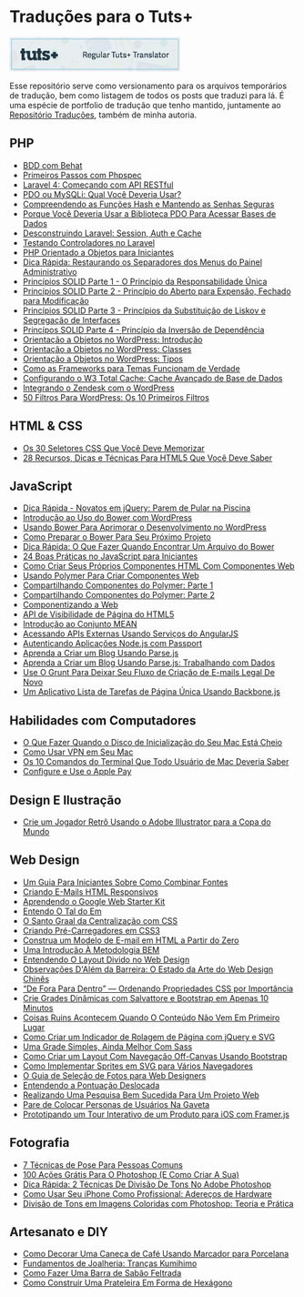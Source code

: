 Traduções para o Tuts+
======================

[![Tradutor oficial Tuts+ para Português](images/300x60-2.png "Tradutor oficial Tuts+ para Português")](http://tutsplus.com/)

Esse repositório serve como versionamento para os arquivos temporários de tradução, bem como listagem de todos os posts que traduzi para lá. É uma espécie de portfolio de tradução que tenho mantido, juntamente ao [Repositório Traduções](https://github.com/erickpatrick/traducoes), também de minha autoria.

PHP
---
- [BDD com Behat](https://code.tutsplus.com/pt/tutorials/bdd-with-behat--net-36171)
- [Primeiros Passos com Phpspec](https://code.tutsplus.com/pt/tutorials/getting-started-with-phpspec--cms-20919)
- [Laravel 4: Começando com API RESTful](https://code.tutsplus.com/pt/tutorials/laravel-4-a-start-at-a-restful-api-updated--net-29785)
- [PDO ou MySQLi: Qual Você Deveria Usar?](https://code.tutsplus.com/pt/tutorials/pdo-vs-mysqli-which-should-you-use--net-24059)
- [Compreendendo as Funções Hash e Mantendo as Senhas Seguras](https://code.tutsplus.com/pt/tutorials/understanding-hash-functions-and-keeping-passwords-safe--net-17577)
- [Porque Você Deveria Usar a Biblioteca PDO Para Acessar Bases de Dados](https://code.tutsplus.com/pt/tutorials/why-you-should-be-using-phps-pdo-for-database-access--net-12059)
- [Desconstruindo Laravel: Session, Auth e Cache](https://code.tutsplus.com/pt/tutorials/laravel-unwrapped-session-auth-and-cache--cms-19952)
- [Testando Controladores no Laravel](https://code.tutsplus.com/pt/tutorials/testing-laravel-controllers--net-31456)
- [PHP Orientado a Objetos para Iniciantes](https://code.tutsplus.com/pt/tutorials/object-oriented-php-for-beginners--net-12762)
- [Dica Rápida: Restaurando os Separadores dos Menus do Painel Administrativo](https://code.tutsplus.com/pt/articles/quick-tip-restore-admin-menu-separators--wp-34850)
- [Princípios SOLID Parte 1 - O Princípio da Responsabilidade Única](http://code.tutsplus.com/pt/tutorials/solid-part-1-the-single-responsibility-principle--net-36074)
- [Princípios SOLID Parte 2 - Princípio do Aberto para Expensão, Fechado para Modificação](http://code.tutsplus.com/pt/tutorials/solid-part-2-the-openclosed-principle--net-36600)
- [Princípios SOLID Parte 3 - Princípios da Substituição de Liskov e Segregação de Interfaces](http://code.tutsplus.com/pt/tutorials/solid-part-3-liskov-substitution-interface-segregation-principles--net-36710)
- [Princípos SOLID Parte 4 - Princípio da Inversão de Dependência](https://code.tutsplus.com/pt/tutorials/solid-part-4-the-dependency-inversion-principle--net-36872)
- [Orientação a Objetos no WordPress: Introdução](http://code.tutsplus.com/pt/tutorials/object-oriented-programming-in-wordpress-an-introduction--cms-19916)
- [Orientação a Objetos no WordPress: Classes](http://code.tutsplus.com/pt/tutorials/object-oriented-programming-in-wordpress-classes--cms-20021)
- [Orientação a Objetos no WordPress: Tipos](http://code.tutsplus.com/pt/tutorials/object-oriented-programming-in-wordpress-types--cms-20299)
- [Como as Frameworks para Temas Funcionam de Verdade](http://code.tutsplus.com/pt/tutorials/how-theme-frameworks-actually-work--cms-21349)
- [Configurando o W3 Total Cache: Cache Avançado de Base de Dados](http://code.tutsplus.com/pt/tutorials/configuring-w3-total-cache-advance-database-cache--cms-21783)
- [Integrando o Zendesk com o WordPress](http://code.tutsplus.com/pt/tutorials/integrating-zendesk-with-wordpress--cms-21411)
- [50 Filtros Para WordPress: Os 10 Primeiros Filtros](http://code.tutsplus.com/pt/tutorials/50-filters-of-wordpress-the-first-10-filters--cms-21295)

HTML & CSS
----------
- [Os 30 Seletores CSS Que Você Deve Memorizar](https://code.tutsplus.com/pt/tutorials/the-30-css-selectors-you-must-memorize--net-16048)
- [28 Recursos, Dicas e Técnicas Para HTML5 Que Você Deve Saber](http://code.tutsplus.com/pt/tutorials/28-html5-features-tips-and-techniques-you-must-know--net-13520)

JavaScript
----------
- [Dica Rápida - Novatos em jQuery: Parem de Pular na Piscina](https://code.tutsplus.com/pt/tutorials/quick-tip-jquery-newbs-stop-jumping-in-the-pool--net-22142)
- [Introdução ao Uso do Bower com WordPress](http://code.tutsplus.com/pt/tutorials/an-introduction-to-using-bower-with-wordpress--cms-20501)
- [Usando Bower Para Aprimorar o Desenvolvimento no WordPress](http://code.tutsplus.com/pt/tutorials/using-bower-to-improve-wordpress-development--cms-20524)
- [Como Preparar o Bower Para Seu Próximo Projeto](http://code.tutsplus.com/pt/tutorials/how-to-setup-bower-in-your-next-project--cms-20526)
- [Dica Rápida: O Que Fazer Quando Encontrar Um Arquivo do Bower](http://webdesign.tutsplus.com/pt/tutorials/quick-tip-what-to-do-when-you-encounter-a-bower-file--cms-21162)
- [24 Boas Práticas no JavaScript para Iniciantes](http://code.tutsplus.com/pt/tutorials/24-javascript-best-practices-for-beginners--net-5399)
- [Como Criar Seus Próprios Componentes HTML Com Componentes Web](http://code.tutsplus.com/pt/articles/how-to-create-your-own-html-elements-with-web-components--cms-21524)
- [Usando Polymer Para Criar Componentes Web](http://code.tutsplus.com/pt/tutorials/using-polymer-to-create-web-components--cms-20475)
- [Compartilhando Componentes do Polymer: Parte 1](http://code.tutsplus.com/pt/tutorials/sharing-polymer-components-part-1--cms-21264)
- [Compartilhando Componentes do Polymer: Parte 2](http://code.tutsplus.com/pt/tutorials/sharing-polymer-components-part-2--cms-21497)
- [Componentizando a Web](http://code.tutsplus.com/pt/tutorials/componentizing-the-web--cms-20602)
- [API de Visibilidade de Página do HTML5](http://code.tutsplus.com/pt/articles/html5-page-visibility-api--cms-22021)
- [Introdução ao Conjunto MEAN](http://code.tutsplus.com/pt/tutorials/introduction-to-the-mean-stack--cms-19918)
- [Acessando APIs Externas Usando Serviços do AngularJS](http://code.tutsplus.com/pt/tutorials/accessing-external-apis-using-angularjss-services--cms-21884)
- [Autenticando Aplicações Node.js com Passport](http://code.tutsplus.com/pt/tutorials/authenticating-nodejs-applications-with-passport--cms-21619)
- [Aprenda a Criar um Blog Usando Parse.js](https://code.tutsplus.com/pt/tutorials/get-started-building-your-blog-with-parsejs--cms-21997)
- [Aprenda a Criar um Blog Usando Parse.js: Trabalhando com Dados](http://code.tutsplus.com/pt/tutorials/get-started-building-your-blog-with-parsejs-working-with-data--cms-22047)
- [Use O Grunt Para Deixar Seu Fluxo de Criação de E-mails Legal De Novo](https://webdesign.tutsplus.com/pt/tutorials/using-grunt-to-make-your-email-design-workflow-fun-again--cms-22223)
- [Um Aplicativo Lista de Tarefas de Página Única Usando Backbone.js](https://code.tutsplus.com/pt/tutorials/single-page-todo-application-with-backbonejs--cms-21417)

Habilidades com Computadores
----------------------------
- [O Que Fazer Quando o Disco de Inicialização do Seu Mac Está Cheio](https://computers.tutsplus.com/pt/tutorials/what-to-do-when-your-macs-startup-disk-is-almost-full--mac-31780)
- [Como Usar VPN em Seu Mac](https://computers.tutsplus.com/pt/tutorials/how-to-use-vpn-on-your-mac--mac-46053)
- [Os 10 Comandos do Terminal Que Todo Usuário de Mac Deveria Saber](http://computers.tutsplus.com/pt/tutorials/10-terminal-commands-that-every-mac-user-should-know--mac-4825)
- [Configure e Use o Apple Pay](http://computers.tutsplus.com/pt/tutorials/setup-and-use-apple-pay--cms-22603)

Design E Ilustração
-------------------
- [Crie um Jogador Retrô Usando o Adobe Illustrator para a Copa do Mundo](https://design.tutsplus.com/pt/tutorials/create-a-retro-footballer-in-adobe-illustrator-for-the-world-cup--cms-20827)

Web  Design
-----------
- [Um Guia Para Iniciantes Sobre Como Combinar Fontes](https://webdesign.tutsplus.com/pt/articles/a-beginners-guide-to-pairing-fonts--webdesign-5706)
- [Criando E-Mails HTML Responsivos](http://webdesign.tutsplus.com/pt/articles/creating-a-simple-responsive-html-email--webdesign-12978)
- [Aprendendo o Google Web Starter Kit](http://webdesign.tutsplus.com/pt/tutorials/get-up-and-running-with-google-web-starter-kit--cms-21495)
- [Entendo O Tal do Em](http://webdesign.tutsplus.com/pt/articles/taking-the-erm-out-of-ems--webdesign-12321)
- [O Santo Graal da Centralização com CSS](http://webdesign.tutsplus.com/pt/tutorials/the-holy-grail-of-css-centering--cms-22114)
- [Criando Pré-Carregadores em CSS3](http://webdesign.tutsplus.com/pt/tutorials/creating-a-collection-of-css3-animated-pre-loaders--cms-21978)
- [Construa um Modelo de E-mail em HTML a Partir do Zero](http://webdesign.tutsplus.com/pt/articles/build-an-html-email-template-from-scratch--webdesign-12770)
- [Uma Introdução À Metodologia BEM](http://webdesign.tutsplus.com/pt/articles/an-introduction-to-the-bem-methodology--cms-19403)
- [Entendendo O Layout Divido no Web Design](http://webdesign.tutsplus.com/pt/articles/understanding-the-split-layout-in-web-design--webdesign-9551)
- [Observações D'Além da Barreira: O Estado da Arte do Web Design Chinês](https://webdesign.tutsplus.com/pt/articles/notes-from-behind-the-firewall-the-state-of-web-design-in-china--cms-22281)
- [“De Fora Para Dentro” — Ordenando Propriedades CSS por Importância](http://webdesign.tutsplus.com/pt/articles/outside-in-ordering-css-properties-by-importance--cms-21685)
- [Crie Grades Dinâmicas com Salvattore e Bootstrap em Apenas 10 Minutos](http://webdesign.tutsplus.com/pt/tutorials/build-a-dynamic-grid-with-salvattore-and-bootstrap-in-10-minutes--cms-20410)
- [Coisas Ruins Acontecem Quando O Conteúdo Não Vem Em Primeiro Lugar](http://webdesign.tutsplus.com/pt/articles/bad-things-happen-when-you-dont-put-content-first--cms-21197)
- [Como Criar um Indicador de Rolagem de Página com jQuery e SVG](http://webdesign.tutsplus.com/pt/tutorials/how-to-build-a-page-scroll-progress-indicator-with-jquery-and-svg--cms-20881)
- [Uma Grade Simples, Ainda Melhor Com Sass](http://webdesign.tutsplus.com/pt/tutorials/a-simple-responsive-grid-made-even-better-with-sass--cms-21540)
- [Como Criar um Layout Com Navegação Off-Canvas Usando Bootstrap](http://webdesign.tutsplus.com/pt/tutorials/how-to-build-an-off-canvas-navigation-layout-with-bootstrap--cms-21991)
- [Como Implementar Sprites em SVG para Vários Navegadores](http://webdesign.tutsplus.com/pt/tutorials/how-to-implement-cross-browser-svg-sprites--cms-22427)
- [O Guia de Seleção de Fotos para Web Designers](http://webdesign.tutsplus.com/pt/tutorials/the-web-designers-guide-to-photo-selection--cms-21592)
- [Entendendo a Pontuação Deslocada](http://webdesign.tutsplus.com/pt/articles/getting-the-hang-of-hanging-punctuation--cms-19890)
- [Realizando Uma Pesquisa Bem Sucedida Para Um Projeto Web](http://webdesign.tutsplus.com/pt/articles/carrying-out-successful-research-for-a-web-project--cms-20828)
- [Pare de Colocar Personas de Usuários Na Gaveta](http://webdesign.tutsplus.com/pt/articles/stop-putting-user-personas-in-your-desk-drawer--cms-22625)
- [Prototipando um Tour Interativo de um Produto para iOS com Framer.js](http://webdesign.tutsplus.com/pt/tutorials/prototyping-an-interactive-ios-product-tour-with-framerjs--cms-22268)

Fotografia
----------
- [7 Técnicas de Pose Para Pessoas Comuns](http://photography.tutsplus.com/pt/tutorials/7-posing-techniques-for-non-models--photo-15608)
- [100 Ações Grátis Para O Photoshop (E Como Criar A Sua)](http://photography.tutsplus.com/pt/articles/100-free-photoshop-actions-and-how-to-make-your-own--photo-3502)
- [Dica Rápida: 2 Técnicas De Divisão De Tons No Adobe Photoshop](http://photography.tutsplus.com/pt/tutorials/quick-tip-2-split-toning-techniques-in-adobe-photoshop--photo-4425)
- [Como Usar Seu iPhone Como Profissional: Adereços de Hardware](http://photography.tutsplus.com/pt/tutorials/how-to-use-your-iphone-like-a-pro-hardware-add-ons--cms-22659)
- [Divisão de Tons em Imagens Coloridas com Photoshop: Teoria e Prática](http://photography.tutsplus.com/pt/tutorials/split-toning-colour-pictures-in-photoshop-theory-and-practice--cms-22568)

Artesanato e DIY
----------------
- [Como Decorar Uma Caneca de Café Usando Marcador para Porcelana](http://crafts.tutsplus.com/pt/tutorials/how-to-decorate-a-coffee-mug-using-a-porcelain-marker--craft-7454)
- [Fundamentos de Joalheria: Tranças Kumihimo](https://crafts.tutsplus.com/pt/tutorials/jewellery-fundamentals-how-to-kumihimo-braid--cms-21848)
- [Como Fazer Uma Barra de Sabão Feltrada](http://crafts.tutsplus.com/pt/tutorials/how-to-make-a-bar-of-felted-soap--cms-21090)
- [Como Construir Uma Prateleira Em Forma de Hexágono](http://crafts.tutsplus.com/pt/tutorials/how-to-make-a-hexagon-display-shelf--cms-20387)